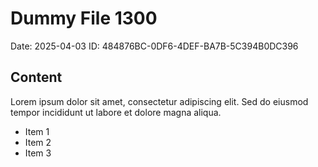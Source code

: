 # Dummy File 1300

Date: 2025-04-03
ID: 484876BC-0DF6-4DEF-BA7B-5C394B0DC396

## Content

Lorem ipsum dolor sit amet, consectetur adipiscing elit.
Sed do eiusmod tempor incididunt ut labore et dolore magna aliqua.

* Item 1
* Item 2
* Item 3
